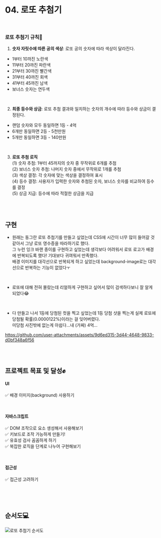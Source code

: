 
# 04. 로또 추첨기

<br/>

### 로또 추첨기 규칙📌
1. **숫자 자릿수에 따른 공의 색상**: 로또 공의 숫자에 따라 색상이 달라진다.
- 1부터 10까진 노란색
- 11부터 20까진 파란색
- 21부터 30까진 빨간색
- 31부터 40까진 회색
- 41부터 45까진 남색
- 보너스 숫자는 연두색 

<br/>

2. **최종 등수와 상금**: 로또 추첨 결과와 일치하는 숫자의 개수에 따라 등수와 상금이 결정된다.
- 랜덤 숫자와 모두 동일하면 1등 - 4억 
- 6개만 동일하면 2등 - 5천만원
- 5개만 동일하면 3등 - 140만원

<br/>

3. **로또 추첨 로직** <br/>
(1) 숫자 추첨: 1부터 45까지의 숫자 중 무작위로 6개를 추첨 <br/>
(2) 보너스 숫자 추첨: 나머지 숫자 중에서 무작위로 1개를 추첨 <br/>
(3) 색상 결정: 각 숫자에 맞는 색상을 결정하여 표시 <br/>
(4) 등수 결정: 사용자가 입력한 숫자와 추첨된 숫자, 보너스 숫자를 비교하여 등수를 결정 <br/>
(5) 상금 지급: 등수에 따라 적절한 상금을 지급 <br/>

<br/><br/>

## 구현
- 원래는 동그란 로또 추첨기를 만들고 싶었는데 CSS에 시간이 너무 많이 들어갈 것 같아서 그냥 로또 영수증을 따라하기로 했다. <br/>
그 누런 잉크 바랜 종이를 구현하고 싶었는데 생각보다 어려워서 로또 로고가 배경에 반복되도록 했다! 기대보다 귀여워서 만족했다. <br/>
배경 이미지를 대각선으로 반복되게 하고 싶었는데 background-image로는 대각선으로 반복하는 기능이 없었다ㅜ

<br/>

- 로또에 대해 전혀 몰랐는데 리얼하게 구현하고 싶어서 많이 검색하다보니 잘 알게 되었다😂
<br/>

- 다 만들고 나서 1등에 당첨된 컷을 찍고 싶었는데 1등 당첨 샷을 찍는게 실제 로또에 당첨될 확률(0.0000122%)이라는 걸 잊어버렸다. <br/>
미당첨 사진밖에 없는게 아쉽다...내 (가짜) 4억...

https://github.com/user-attachments/assets/9d6ed315-3d44-4648-9833-d0bf348a6f56

<br/><br/>

## 프로젝트 목표 및 달성✊

#### UI
✅ 배경 이미지(background) 사용하기

<br/>

#### 자바스크립트 
✅ DOM 조작으로 요소 생성해서 사용해보기 <br/>
✅ 키보드로 조작 가능하게 만들기! <br/>
✅ 유효성 검사 꼼꼼하게 하기 <br/>
✅ 복잡한 로직을 단계로 나누어 구현해보기

<br/>

#### 접근성
✅ 접근성 고려하기

<br/><br/><br/>

## 순서도💻

![로또 추첨기 순서도](https://github.com/user-attachments/assets/d0260f4f-68f0-404a-8f46-1538bff5c55e)

<br/><br/><br/>
